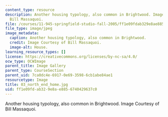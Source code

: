 ```yaml
---
content_type: resource
description: Another housing typology, also common in Brightwood. Image Courtesy of
  Bill Massaquoi.
file: /courses/11-945-springfield-studio-fall-2005/ff1e09fdab329e8ae8856740429637c0_03_north_end_home.jpg
file_type: image/jpeg
image_metadata:
  caption: Another housing typology, also common in Brightwood.
  credit: Image Courtesy of Bill Massaquoi.
  image-alt: House.
learning_resource_types: []
license: https://creativecommons.org/licenses/by-nc-sa/4.0/
ocw_type: OCWImage
parent_title: Image Gallery
parent_type: CourseSection
parent_uid: 7ca0dc4e-6917-0e69-3598-6cb1abe84ae1
resourcetype: Image
title: 03_north_end_home.jpg
uid: ff1e09fd-ab32-9e8a-e885-6740429637c0
---
```

Another housing typology, also common in Brightwood. Image Courtesy of Bill Massaquoi.